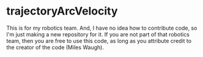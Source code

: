# trajectoryArcVelocity

This is for my robotics team. And, I have no idea how to contribute code, so I'm just making a new repository for it. 
If you are not part of that robotics team, then you are free to use this code, as long as you attribute credit to the creator of the code (Miles Waugh). 
